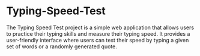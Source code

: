 # Typing-Speed-Test
The Typing Speed Test project is a simple web application that allows users to practice their typing skills and measure their typing speed. It provides a user-friendly interface where users can test their speed by typing a given set of words or a randomly generated quote.
